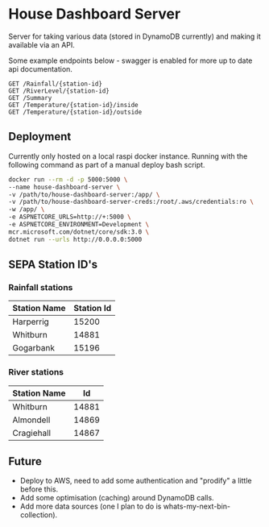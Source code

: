 # House Dashboard Server

Server for taking various data (stored in DynamoDB currently) and making it available via an API.

Some example endpoints below - swagger is enabled for more up to date api documentation.

```
GET /Rainfall/{station-id}
GET /RiverLevel/{station-id}
GET /Summary
GET /Temperature/{station-id}/inside
GET /Temperature/{station-id}/outside
```

## Deployment

Currently only hosted on a local raspi docker instance. Running with the following command as part of a manual deploy bash script.

```bash
docker run --rm -d -p 5000:5000 \
--name house-dashboard-server \
-v /path/to/house-dashboard-server:/app/ \
-v /path/to/house-dashboard-server-creds:/root/.aws/credentials:ro \
-w /app/ \
-e ASPNETCORE_URLS=http://+:5000 \
-e ASPNETCORE_ENVIRONMENT=Development \
mcr.microsoft.com/dotnet/core/sdk:3.0 \
dotnet run --urls http://0.0.0.0:5000
```
## SEPA Station ID's

### Rainfall stations

| Station Name | Station Id |
|--------------|------------|
| Harperrig    | 15200      |
| Whitburn     | 14881      |
| Gogarbank    | 15196      |

### River stations

| Station Name | Id       |
|--------------|----------|
| Whitburn     | 14881 |
| Almondell    | 14869 |
| Cragiehall   | 14867 |

## Future

- Deploy to AWS, need to add some authentication and "prodify" a little before this.
- Add some optimisation (caching) around DynamoDB calls.
- Add more data sources (one I plan to do is whats-my-next-bin-collection).

